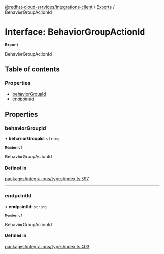 [@redhat-cloud-services/integrations-client](../README.md) / [Exports](../modules.md) / BehaviorGroupActionId

# Interface: BehaviorGroupActionId

**`Export`**

BehaviorGroupActionId

## Table of contents

### Properties

- [behaviorGroupId](BehaviorGroupActionId.md#behaviorgroupid)
- [endpointId](BehaviorGroupActionId.md#endpointid)

## Properties

### behaviorGroupId

• **behaviorGroupId**: `string`

**`Memberof`**

BehaviorGroupActionId

#### Defined in

[packages/integrations/types/index.ts:397](https://github.com/RedHatInsights/javascript-clients/blob/main/packages/integrations/types/index.ts#L397)

___

### endpointId

• **endpointId**: `string`

**`Memberof`**

BehaviorGroupActionId

#### Defined in

[packages/integrations/types/index.ts:403](https://github.com/RedHatInsights/javascript-clients/blob/main/packages/integrations/types/index.ts#L403)

